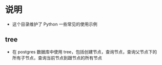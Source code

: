 # 说明
* 这个目录维护了 Python 一些常见的使用示例

## tree

* 在 postgres 数据库中使用 tree，包括创建节点，查询节点，查询父节点下的所有子节点，查询当前节点到跟节点的所有节点
